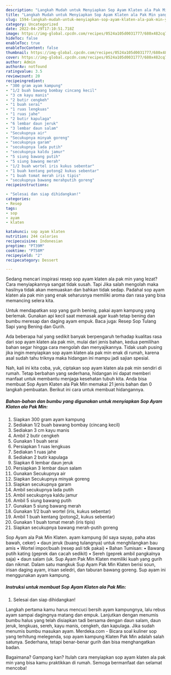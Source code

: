 ```yaml
---
description: "Langkah Mudah untuk Menyiapkan Sop Ayam Klaten ala Pak Min yang Menggugah Selera, Buat Buka Puasa Bisa Manjain Lidah"
title: "Langkah Mudah untuk Menyiapkan Sop Ayam Klaten ala Pak Min yang Menggugah Selera, Buat Buka Puasa Bisa Manjain Lidah"
slug: 1594-langkah-mudah-untuk-menyiapkan-sop-ayam-klaten-ala-pak-min-yang-menggugah-selera-buat-buka-puasa-bisa-manjain-lidah
category: Uncategorized
date: 2022-04-29T17:10:51.718Z
image: https://img-global.cpcdn.com/recipes/0524a105d0031777/680x482cq70/sop-ayam-klaten-ala-pak-min-foto-resep-utama.jpg
hideToc: false
enableToc: true
enableTocContent: false
thumbnail: https://img-global.cpcdn.com/recipes/0524a105d0031777/680x482cq70/sop-ayam-klaten-ala-pak-min-foto-resep-utama.jpg
cover: https://img-global.cpcdn.com/recipes/0524a105d0031777/680x482cq70/sop-ayam-klaten-ala-pak-min-foto-resep-utama.jpg
author: Admin
authorAv: notfound
ratingvalue: 3.5
reviewcount: 20
recipeingredient:
- "300 gram ayam kampung"
- "1/2 buah bawang bombay cincang kecil"
- "3 cm kayu manis"
- "2 butir cengkeh"
- "1 buah serai"
- "1 ruas lengkuas"
- "1 ruas jahe"
- "2 butir kapulaga"
- "6 lembar daun jeruk"
- "3 lembar daun salam"
- "Secukupnya air"
- "Secukupnya minyak goreng"
- "secukupnya garam"
- "secukupnya lada putih"
- "secukupnya kaldu jamur"
- "5 siung bawang putih"
- "5 siung bawang merah"
- "1/2 buah wortel iris kukus sebentar"
- "1 buah kentang potong2 kukus sebentar"
- "1 buah tomat merah iris tipis"
- "secukupnya bawang merahputih goreng"
recipeinstructions:

- "Selesai dan siap dihidangkan!"
categories:
- Resep
tags:
- sop
- ayam
- klaten

katakunci: sop ayam klaten 
nutrition: 244 calories
recipecuisine: Indonesian
preptime: "PT39M"
cooktime: "PT58M"
recipeyield: "2"
recipecategory: Dessert

---
```



Sedang mencari inspirasi resep sop ayam klaten ala pak min yang lezat? Cara menyiapkannya sangat tidak susah. Tapi Jika salah mengolah maka hasilnya tidak akan memuaskan dan bahkan tidak sedap. Padahal sop ayam klaten ala pak min yang enak seharusnya memiliki aroma dan rasa yang bisa memancing selera kita.


Untuk mendapatkan sop yang gurih bening, pakai ayam kampung yang berlemak. Gunakan api kecil saat memasak agar kuah tetap bening dan bumbu meresap dan daging ayam empuk. Baca juga: Resep Sop Tulang Sapi yang Bening dan Gurih.

Ada beberapa hal yang sedikit banyak berpengaruh terhadap kualitas rasa dari sop ayam klaten ala pak min, mulai dari jenis bahan, kedua pemilihan bahan segar hingga cara mengolah dan menyajikannya. Tidak usah pusing jika ingin menyiapkan sop ayam klaten ala pak min enak di rumah, karena asal sudah tahu triknya maka hidangan ini mampu jadi sajian spesial.


Nah, kali ini kita coba, yuk, ciptakan sop ayam klaten ala pak min sendiri di rumah. Tetap berbahan yang sederhana, hidangan ini dapat memberi manfaat untuk membantu menjaga kesehatan tubuh kita. Anda bisa membuat Sop Ayam Klaten ala Pak Min memakai 21 jenis bahan dan 0 langkah pembuatan. Berikut ini cara untuk membuat hidangannya.

<!--inarticleads1-->

##### Bahan-bahan dan bumbu yang digunakan untuk menyiapkan Sop Ayam Klaten ala Pak Min:

1. Siapkan 300 gram ayam kampung
1. Sediakan 1/2 buah bawang bombay (cincang kecil)
1. Sediakan 3 cm kayu manis
1. Ambil 2 butir cengkeh
1. Gunakan 1 buah serai
1. Persiapkan 1 ruas lengkuas
1. Sediakan 1 ruas jahe
1. Sediakan 2 butir kapulaga
1. Siapkan 6 lembar daun jeruk
1. Persiapkan 3 lembar daun salam
1. Gunakan Secukupnya air
1. Siapkan Secukupnya minyak goreng
1. Siapkan secukupnya garam
1. Ambil secukupnya lada putih
1. Ambil secukupnya kaldu jamur
1. Ambil 5 siung bawang putih
1. Gunakan 5 siung bawang merah
1. Gunakan 1/2 buah wortel (iris, kukus sebentar)
1. Ambil 1 buah kentang (potong2, kukus sebentar)
1. Gunakan 1 buah tomat merah (iris tipis)
1. Siapkan secukupnya bawang merah-putih goreng


Sop Ayam ala Pak Min Klaten. ayam kampung (kl saya sayap, paha atas bawah, ceker) • daun jeruk (buang tulangnya) untuk menghilangkan bau amis • Wortel impor/buah (resep asli tdk pakai) • Bahan Tumisan: • Bawang putih kating (geprek dan cacah sedikit) • Sereh (geprek ambil pangkalnya saja) • daun salam (uk. Sup Ayam Pak Min Klaten memiliki kuah yang gurih dan nikmat. Dalam satu mangkuk Sup Ayam Pak Min Klaten berisi soun, irisan daging ayam, irisan seledri, dan taburan bawang goreng. Sup ayam ini menggunakan ayam kampung. 

<!--inarticleads2-->

##### Instruksi untuk membuat Sop Ayam Klaten ala Pak Min:


1. Selesai dan siap dihidangkan!

Langkah pertama kamu harus mencuci bersih ayam kampungnya, lalu rebus ayam sampai dagingnya matang dan empuk. Lanjutkan dengan menumis bumbu halus yang telah disiapkan tadi bersama dengan daun salam, daun jeruk, lengkuas, sereh, kayu manis, cengkeh, dan kapulaga. Jika sudah menumis bumbu masukan ayam. Merdeka.com - Bicara soal kuliner sop yang terhitung melegenda, sop ayam kampung Klaten Pak Min adalah salah satunya. Sederhana, tetapi benar-benar gurih dan bisa menghangatkan badan. 

Bagaimana? Gampang kan? Itulah cara menyiapkan sop ayam klaten ala pak min yang bisa kamu praktikkan di rumah. Semoga bermanfaat dan selamat mencoba!
